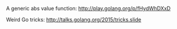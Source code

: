   A generic abs value function:
  http://play.golang.org/p/fHydWhDXxD

  Weird Go tricks:
  http://talks.golang.org/2015/tricks.slide
